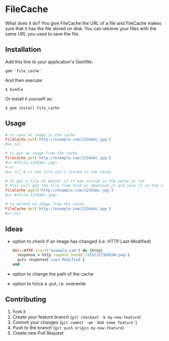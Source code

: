 # FileCache

What does it do? You give FileCache the URL of a file and FileCache makes sure
that it has the file stored on disk. You can retrieve your files with the same
URL you used to save the file.

## Installation

Add this line to your application's Gemfile:

    gem 'file_cache'

And then execute:

    $ bundle

Or install it yourself as:

    $ gem install file_cache

## Usage

```ruby
# to save an image in the cache
FileCache.put('http://example.com/1234abc.jpg')
#=> nil

# to get an image from the cache
FileCache.get('http://example.com/1234abc.jpg')
#=> #<File:1234abc.jpg>
# or
#=> nil # if the file isn't stored in the cache

# to get a file no matter if it was stored in the cache or not
# this will get the file from disk or download it and save it in the cache
FileCache.pget('http://example.com/1234abc.jpg')
#=> #<File:1234abc.jpg>

# to delete an image from the cache
FileCache.del('http://example.com/1234abc.jpg')
#=> nil
```


## Ideas

- option to check if an image has changed (i.e. HTTP Last-Modified)

  ```ruby
  Net::HTTP.start("example.com") do |http|
    response = http.request_head('/1352127364208.png')
    puts response['Last-Modified']
  end
  ```

- option to change the path of the cache

- option to force a .put, i.e. overwrite


## Contributing

1. Fork it
2. Create your feature branch (`git checkout -b my-new-feature`)
3. Commit your changes (`git commit -am 'Add some feature'`)
4. Push to the branch (`git push origin my-new-feature`)
5. Create new Pull Request
